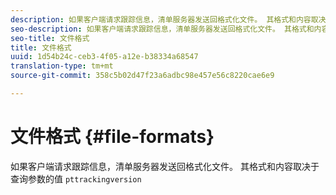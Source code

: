 ```yaml
---
description: 如果客户端请求跟踪信息，清单服务器发送回格式化文件。 其格式和内容取决于查询参数pttrackingversion的值
seo-description: 如果客户端请求跟踪信息，清单服务器发送回格式化文件。 其格式和内容取决于查询参数pttrackingversion的值
seo-title: 文件格式
title: 文件格式
uuid: 1d54b24c-ceb3-4f05-a12e-b38334a68547
translation-type: tm+mt
source-git-commit: 358c5b02d47f23a6adbc98e457e56c8220cae6e9

---
```



# 文件格式 {#file-formats}

如果客户端请求跟踪信息，清单服务器发送回格式化文件。 其格式和内容取决于查询参数的值 `pttrackingversion`